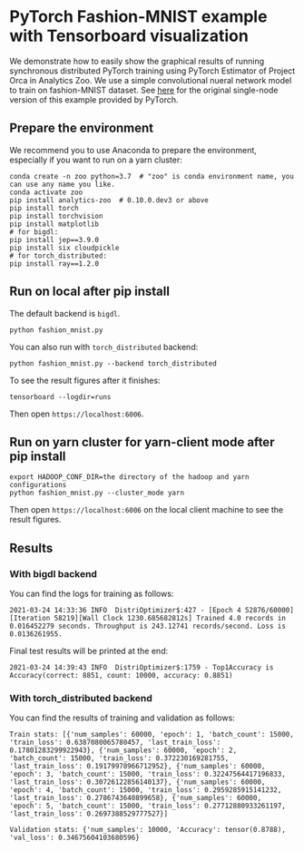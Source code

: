 # PyTorch Fashion-MNIST example with Tensorboard visualization
We demonstrate how to easily show the graphical results of running synchronous distributed PyTorch training using PyTorch Estimator of Project Orca in Analytics Zoo. We use a simple convolutional nueral network model to train on fashion-MNIST dataset. See [here](https://pytorch.org/tutorials/intermediate/tensorboard_tutorial.html) for the original single-node version of this example provided by PyTorch.

## Prepare the environment

We recommend you to use Anaconda to prepare the environment, especially if you want to run on a yarn cluster:

```
conda create -n zoo python=3.7  # "zoo" is conda environment name, you can use any name you like.
conda activate zoo
pip install analytics-zoo  # 0.10.0.dev3 or above
pip install torch
pip install torchvision
pip install matplotlib
# for bigdl:
pip install jep==3.9.0
pip install six cloudpickle
# for torch_distributed:
pip install ray==1.2.0
```

## Run on local after pip install

The default backend is `bigdl`.

```
python fashion_mnist.py
```

You can also run with `torch_distributed` backend:

```
python fashion_mnist.py --backend torch_distributed
```

To see the result figures after it finishes:

```
tensorboard --logdir=runs
```

Then open `https://localhost:6006`.

## Run on yarn cluster for yarn-client mode after pip install

```
export HADOOP_CONF_DIR=the directory of the hadoop and yarn configurations
python fashion_mnist.py --cluster_mode yarn
```

Then open `https://localhost:6006` on the local client machine to see the result figures.

## Results

### With bigdl backend

You can find the logs for training as follows:

```
2021-03-24 14:33:36 INFO  DistriOptimizer$:427 - [Epoch 4 52876/60000][Iteration 58219][Wall Clock 1230.685682812s] Trained 4.0 records in 0.016452279 seconds. Throughput is 243.12741 records/second. Loss is 0.0136261955.
```

Final test results will be printed at the end:

```
2021-03-24 14:39:43 INFO  DistriOptimizer$:1759 - Top1Accuracy is Accuracy(correct: 8851, count: 10000, accuracy: 0.8851)
```

### With torch_distributed backend

You can find the results of training and validation as follows:

```
Train stats: [{'num_samples': 60000, 'epoch': 1, 'batch_count': 15000, 'train_loss': 0.6387080065780457, 'last_train_loss': 0.17801283299922943}, {'num_samples': 60000, 'epoch': 2, 'batch_count': 15000, 'train_loss': 0.372230169281755, 'last_train_loss': 0.19179978966712952}, {'num_samples': 60000, 'epoch': 3, 'batch_count': 15000, 'train_loss': 0.32247564417196833, 'last_train_loss': 0.30726122856140137}, {'num_samples': 60000, 'epoch': 4, 'batch_count': 15000, 'train_loss': 0.2959285915141232, 'last_train_loss': 0.2786743640899658}, {'num_samples': 60000, 'epoch': 5, 'batch_count': 15000, 'train_loss': 0.27712880933261197, 'last_train_loss': 0.2697388529777527}]

Validation stats: {'num_samples': 10000, 'Accuracy': tensor(0.8788), 'val_loss': 0.34675604103680596}
```
